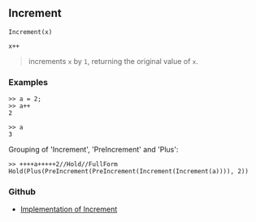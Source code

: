 ## Increment

```
Increment(x)

x++
```

> increments `x` by `1`, returning the original value of `x`. 

### Examples

```   
>> a = 2;   
>> a++    
2    
 
>> a    
3    
```

Grouping of 'Increment', 'PreIncrement' and 'Plus':
   
``` 
>> ++++a+++++2//Hold//FullForm    
Hold(Plus(PreIncrement(PreIncrement(Increment(Increment(a)))), 2))  
```
    

### Github

* [Implementation of Increment](https://github.com/axkr/symja_android_library/blob/master/symja_android_library/matheclipse-core/src/main/java/org/matheclipse/core/builtin/Arithmetic.java#L2451) 
